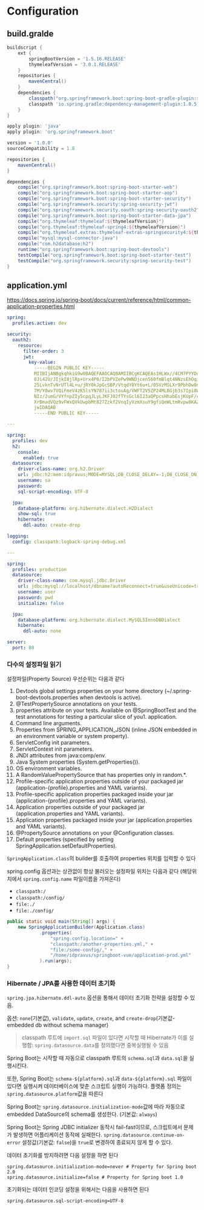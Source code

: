 # Configuration

## build.gralde

```groovy
buildscript {
    ext {
        springBootVersion = '1.5.16.RELEASE'
        thymeleafVersion = '3.0.1.RELEASE'
    }
    repositories {
        mavenCentral()
    }
    dependencies {
        classpath("org.springframework.boot:spring-boot-gradle-plugin:${springBootVersion}")
        classpath 'io.spring.gradle:dependency-management-plugin:1.0.5.RELEASE'
    }
}

apply plugin: 'java'
apply plugin: 'org.springframework.boot'

version = '1.0.0'
sourceCompatibility = 1.8

repositories {
    mavenCentral()
}

dependencies {
    compile("org.springframework.boot:spring-boot-starter-web")
    compile("org.springframework.boot:spring-boot-starter-aop")
    compile("org.springframework.boot:spring-boot-starter-security")
    compile("org.springframework.security:spring-security-jwt")
    compile("org.springframework.security.oauth:spring-security-oauth2")
    compile("org.springframework.boot:spring-boot-starter-data-jpa")
    compile("org.thymeleaf:thymeleaf:${thymeleafVersion}")
    compile("org.thymeleaf:thymeleaf-spring4:${thymeleafVersion}")
    compile("org.thymeleaf.extras:thymeleaf-extras-springsecurity4:${thymeleafVersion}")
    compile("mysql:mysql-connector-java")
    compile("com.h2database:h2")
    runtime("org.springframework.boot:spring-boot-devtools")
    testCompile("org.springframework.boot:spring-boot-starter-test")
    testCompile("org.springframework.security:spring-security-test")
}
```

## application.yml

<https://docs.spring.io/spring-boot/docs/current/reference/html/common-application-properties.html>

```yml
spring:
  profiles.active: dev

security:
  oauth2:
    resource:
      filter-order: 3
      jwt:
        key-value:
          -----BEGIN PUBLIC KEY-----
          MIIBIjANBgkqhkiG9w0BAQEFAAOCAQ8AMIIBCgKCAQEAs1HLWx//4CM7PYYDdsE7
          0Ji42U/JIjkI8jlRp+Urx4P0/I2bPVZePw9WNDjcen560fmBlqt4NNzsEhOqi1tv
          25LvknTvNrUTl4L+u/jRY0kJpGcSBP/VtqdY0Yt6u+L/05VzMSLXr9PbhDw8nyhq
          7M/Y0wv7VQiFmeV4zK5lsYN787ii3ctouAg/VWFT2V5ZP24MLBGjb3s7Ipi8Wngp
          NIz/2umG/VYfnpZIy5cpqJLyLJKFJ02fTYsGcl6I23aQPpcsHhabEsjKUpF/ck4H
          XrBmadVQz9vFWxQVkUwpbMt827Zzkf2VnqIyVzmXsuY9gfiQeWLtmRvpw8KAZcOR
          jwIDAQAB
          -----END PUBLIC KEY-----

---

spring:
  profiles: dev
  h2:
    console:
      enabled: true
  datasource:
    driver-class-name: org.h2.Driver
    url: jdbc:h2:mem:idpravus;MODE=MYSQL;DB_CLOSE_DELAY=-1;DB_CLOSE_ON_EXIT=FALSE
    username: sa
    password:
    sql-script-encoding: UTF-8

  jpa:
    database-platform: org.hibernate.dialect.H2Dialect
    show-sql: true
    hibernate:
      ddl-auto: create-drop

logging:
  config: classpath:logback-spring-debug.xml

---

spring:
  profiles: production
  datasource:
    driver-class-name: com.mysql.jdbc.Driver
    url: jdbc:mysql://localhost/dbname?autoReconnect=true&useUnicode=true&characterEncoding=utf8
    username: user
    password: pwd
    initialize: false

  jpa:
    database-platform: org.hibernate.dialect.MySQL5InnoDBDialect
    hibernate:
      ddl-auto: none

server:
  port: 80
```

### 다수의 설정파일 읽기

설정파일(Property Source) 우선순위는 다음과 같다

1. Devtools global settings properties on your home directory (~/.spring-boot-devtools.properties when devtools is active).
1. @TestPropertySource annotations on your tests.
1. properties attribute on your tests. Available on @SpringBootTest and the test annotations for testing a particular slice of you1. application.
1. Command line arguments.
1. Properties from SPRING_APPLICATION_JSON (inline JSON embedded in an environment variable or system property).
1. ServletConfig init parameters.
1. ServletContext init parameters.
1. JNDI attributes from java:comp/env.
1. Java System properties (System.getProperties()).
1. OS environment variables.
1. A RandomValuePropertySource that has properties only in random.*.
1. Profile-specific application properties outside of your packaged jar (application-{profile}.properties and YAML variants).
1. Profile-specific application properties packaged inside your jar (application-{profile}.properties and YAML variants).
1. Application properties outside of your packaged jar (application.properties and YAML variants).
1. Application properties packaged inside your jar (application.properties and YAML variants).
1. @PropertySource annotations on your @Configuration classes.
1. Default properties (specified by setting SpringApplication.setDefaultProperties).

`SpringApplication.class`의 builder를 호출하여 properties 위치를 입력할 수 있다

spring.config 옵션과는 상관없이 항상 불러오는 설정파일 위치는 다음과 같다 (해당위치에서 `spring.config.name` 파일이름을 가져온다)

- `classpath:/`
- `classpath:/config/`
- `file:./`
- `file:./config/`

```java
public static void main(String[] args) {
    new SpringApplicationBuilder(Application.class)
            .properties(
                "spring.config.location=" +
                "classpath:/another-properties.yml," +
                "file:/some-config/," +
                "/home/idpravus/springboot-vue/application-prod.yml"
            ).run(args);
}
```

### Hibernate / JPA를 사용한 데이터 초기화

`spring.jpa.hibernate.ddl-auto` 옵션을 통해서 데이터 초기화 전략을 설정할 수 있음.

옵션: `none`(기본값), `validate`, `update`, `create`, and `create-drop`(기본값-embedded db without schema manager)

> classpath 루트에 `import.sql` 파일이 있다면 시작할 때 Hibernate가 이를 실행함: `spring.datasource.data`를 정의했다면 중복실행될 수 있음

Spring Boot는 시작할 때 자동으로 classpath 루트의 `schema.sql`과 `data.sql`을 실행시킨다.

또한, Spring Boot는 `schema-${platform}.sql`과 `data-${platform}.sql` 파일이 있다면 실행시켜 데이터베이스에 맞춘 스크립트 실행이 가능하다.
플랫폼 정의는 `spring.datasource.platform`값을 따른다

Spring Boot는 `spring.datasource.initialization-mode`값에 따라 자동으로 embedded DataSource의 schema를 생성한다. (기본값: `always`)

Spring Boot는 Spring JDBC initializer 동작시 fail-fast이므로, 스크립트에서 문제가 발생하면 어플리케이션 동작에 실패한다.
`spring.datasource.continue-on-error` 설정값(기본값: `false`)을 `true`로 변경하여 종료되지 않게 할 수 있다.

데이터 초기화를 방지하려면 다음 설정을 하면 된다

```properties
spring.datasource.initialization-mode=never # Property for Spring boot 2.0
spring.datasource.initialize=false # Property for Spring boot 1.0
```

초기화되는 데이터 인코딩 설정을 위해서는 다음을 사용하면 된다

`spring.datasource.sql-script-encoding=UTF-8`
